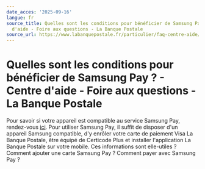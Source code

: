 ```yaml
---
date_acces: '2025-09-16'
langue: fr
source_title: Quelles sont les conditions pour bénéficier de Samsung Pay ? - Centre
  d'aide - Foire aux questions - La Banque Postale
source_url: https://www.labanquepostale.fr/particulier/faq-centre-aide/comptes-et-cartes/moyens-de-paiement/samsung-pay.question.html/quelles-sont-les-conditions-pour-beneficier-de-samsung-pay.html
---
```


# Quelles sont les conditions pour bénéficier de Samsung Pay ? - Centre d'aide - Foire aux questions - La Banque Postale

Pour savoir si votre appareil est compatible au service Samsung Pay, rendez-vous
[ici](https://www.samsung.com/fr/apps/samsung-pay/).
Pour utiliser Samsung Pay, il suffit de disposer d'un appareil Samsung compatible, d'y enrôler votre carte de paiement Visa La Banque Postale, être équipé de Certicode Plus et installer l'application La Banque Postale sur votre mobile.
Ces informations sont elle-utiles ?
Comment ajouter une carte Samsung Pay ?
Comment payer avec Samsung Pay ?